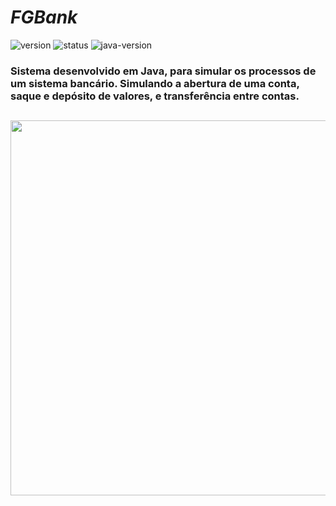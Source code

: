 # *FGBank*
![version](https://img.shields.io/badge/version-1.0-blue)
![status](https://img.shields.io/badge/status-concluído-brightgreen)
![java-version](https://img.shields.io/badge/java--version-17.0.3.1-red)

### Sistema desenvolvido em Java, para simular os processos de um sistema bancário. Simulando a abertura de uma conta, saque e depósito de valores, e transferência entre contas.

##

<div align="center">
<a href="https://imdb-api.com/">
  <img width="600" src="https://user-images.githubusercontent.com/64509839/180294386-8a05386f-f7f9-48ee-a201-6120ab8c57dc.png" />
</div>
